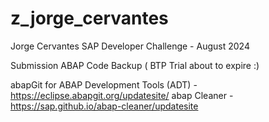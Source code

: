 # z_jorge_cervantes
Jorge Cervantes 
SAP Developer Challenge - August 2024 

Submission ABAP Code Backup ( BTP Trial about to expire :)

abapGit for ABAP Development Tools (ADT) - https://eclipse.abapgit.org/updatesite/
abap Cleaner                             - https://sap.github.io/abap-cleaner/updatesite


